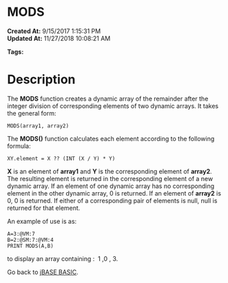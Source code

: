 # MODS

**Created At:** 9/15/2017 1:15:31 PM  
**Updated At:** 11/27/2018 10:08:21 AM  

**Tags:**
<badge text='mathematical operations' vertical='middle' />
<badge text='dynamic arays' vertical='middle' />

# Description

The **MODS** function creates a dynamic array of the remainder after the integer division of corresponding elements of two dynamic arrays. It takes the general form:

```
MODS(array1, array2)
```

The **MODS()** function calculates each element according to the following formula:

```
XY.element = X ?? (INT (X / Y) * Y)
```

**X** is an element of **array1** and **Y** is the corresponding element of **array2**. The resulting element is returned in the corresponding element of a new dynamic array. If an element of one dynamic array has no corresponding element in the other dynamic array, 0 is returned. If an element of **array2** is 0, 0 is returned. If either of a corresponding pair of elements is null, null is returned for that element.

An example of use is as:

```
A=3:@VM:7
B=2:@SM:7:@VM:4
PRINT MODS(A,B)
```

to display an array containing :  1 ,0 , 3.



Go back to [jBASE BASIC](263498-jbase-basic).

